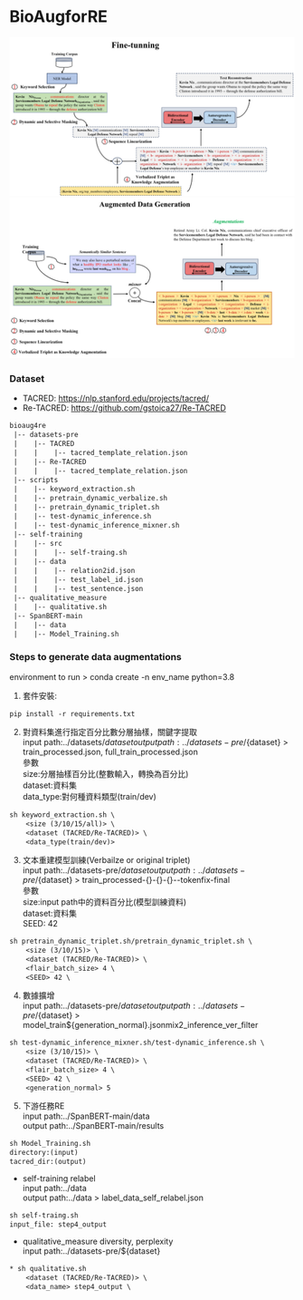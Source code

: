 # BioAugforRE
![Proposed Methodology](./assets/fine-tunning.png)
![Proposed Methodology](./assets/inference.png)

### Dataset
- TACRED: https://nlp.stanford.edu/projects/tacred/
- Re-TACRED: https://github.com/gstoica27/Re-TACRED

```
bioaug4re
 |-- datasets-pre
 |    |-- TACRED
 |    |    |-- tacred_template_relation.json
 |    |-- Re-TACRED
 |    |    |-- tacred_template_relation.json    
 |-- scripts
 |    |-- keyword_extraction.sh
 |    |-- pretrain_dynamic_verbalize.sh
 |    |-- pretrain_dynamic_triplet.sh
 |    |-- test-dynamic_inference.sh
 |    |-- test-dynamic_inference_mixner.sh
 |-- self-training
 |    |-- src
 |    |    |-- self-traing.sh
 |    |-- data
 |    |    |-- relation2id.json
 |    |    |-- test_label_id.json
 |    |    |-- test_sentence.json
 |-- qualitative_measure
 |    |-- qualitative.sh
 |-- SpanBERT-main
 |    |-- data
 |    |-- Model_Training.sh
```

### Steps to generate data augmentations
environment to run > conda create -n env_name python=3.8  

1. 套件安裝:
```
pip install -r requirements.txt
```

2. 對資料集進行指定百分比數分層抽樣，關鍵字提取  
input path:../datasets/${dataset}  
output path:../datasets-pre/${dataset} > train_processed.json, full_train_processed.json  
參數  
size:分層抽樣百分比(整數輸入，轉換為百分比)  
dataset:資料集  
data_type:對何種資料類型(train/dev)  
```
sh keyword_extraction.sh \
    <size (3/10/15/all)> \
    <dataset (TACRED/Re-TACRED)> \
    <data_type(train/dev)> 
```

3. 文本重建模型訓練(Verbailze or original triplet)  
input path:../datasets-pre/${dataset}  
output path:../datasets-pre/${dataset} > train_processed-{}-{}-{}--tokenfix-final  
參數  
size:input path中的資料百分比(模型訓練資料)  
dataset:資料集  
SEED: 42  
```
sh pretrain_dynamic_triplet.sh/pretrain_dynamic_triplet.sh \
    <size (3/10/15)> \
    <dataset (TACRED/Re-TACRED)> \
    <flair_batch_size> 4 \
    <SEED> 42 \
```

4. 數據擴增  
input path:../datasets-pre/${dataset}  
output path:../datasets-pre/${dataset} > model_train${generation_normal}.jsonmix2_inference_ver_filter  
```
sh test-dynamic_inference_mixner.sh/test-dynamic_inference.sh \
    <size (3/10/15)> \
    <dataset (TACRED/Re-TACRED)> \
    <flair_batch_size> 4 \
    <SEED> 42 \
    <generation_normal> 5
```

5. 下游任務RE  
input path:../SpanBERT-main/data  
output path:../SpanBERT-main/results  
```
sh Model_Training.sh
directory:(input)
tacred_dir:(output)
```

* self-training relabel  
input path:../data  
output path:../data > label_data_self_relabel.json  
```
sh self-traing.sh
input_file: step4_output
```

* qualitative_measure diversity, perplexity  
input path:../datasets-pre/${dataset}  
```
* sh qualitative.sh
    <dataset (TACRED/Re-TACRED)> \
    <data_name> step4_output \
```

